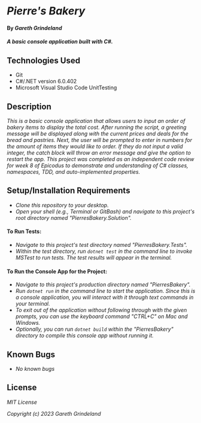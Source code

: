# _Pierre's Bakery_

#### By _**Gareth Grindeland**_

#### _A basic console application built with C#._

## Technologies Used

* Git
* C#/.NET version 6.0.402
* Microsoft Visual Studio Code UnitTesting

## Description

_This is a basic console application that allows users to input an order of bakery items to display the total cost.  After running the script, a greeting message will be displayed along with the current prices and deals for the bread and pastries. Next, the user will be prompted to enter in numbers for the amount of items they would like to order. If they do not input a valid integer, the catch block will throw an error message and give the option to restart the app. This project was completed as an independent code review for week 8 of Epicodus to demonstrate and understanding of C# classes, namespaces, TDD, and auto-implemented properties._

## Setup/Installation Requirements

* _Clone this repository to your desktop._
* _Open your shell (e.g., Terminal or GitBash) and navigate to this project's root directory named "PierresBakery.Solution"._
#### To Run Tests:
* _Navigate to this project's test directory named "PierresBakery.Tests"._
* _Within the test directory, run ```dotnet test``` in the command line to invoke MSTest to run tests. The test results will appear in the terminal._
#### To Run the Console App for the Project:
* _Navigate to this project's production directory named "PierresBakery"._
* _Run ```dotnet run``` in the command line to start the application. Since this is a console application, you will interact with it through text commands in your terminal._
* _To exit out of the application without following through with the given prompts, you can use the keyboard command "CTRL+C" on Mac and Windows._
* _Optionally, you can run ```dotnet build``` within the "PierresBakery" directory to compile this console app without running it._

## Known Bugs

* _No known bugs_

## License

_MIT License_

_Copyright (c) 2023 Gareth Grindeland_